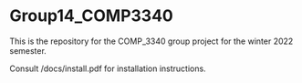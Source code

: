 # Group14_COMP3340
This is the repository for the COMP_3340 group project for the winter 2022 semester.

Consult /docs/install.pdf for installation instructions.
